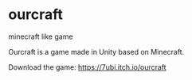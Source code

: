# ourcraft
minecraft like game

Ourcraft is a game made in Unity based on Minecraft.

Download the game:
https://7ubi.itch.io/ourcraft
